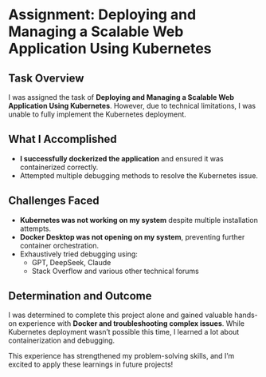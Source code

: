 # Assignment: Deploying and Managing a Scalable Web Application Using Kubernetes

## Task Overview
I was assigned the task of **Deploying and Managing a Scalable Web Application Using Kubernetes**. However, due to technical limitations, I was unable to fully implement the Kubernetes deployment.

## What I Accomplished
- **I successfully dockerized the application** and ensured it was containerized correctly.
- Attempted multiple debugging methods to resolve the Kubernetes issue.

## Challenges Faced
- **Kubernetes was not working on my system** despite multiple installation attempts.
- **Docker Desktop was not opening on my system**, preventing further container orchestration.
- Exhaustively tried debugging using:
  - GPT, DeepSeek, Claude
  - Stack Overflow and various other technical forums  

## Determination and Outcome
I was determined to complete this project alone and gained valuable hands-on experience with **Docker and troubleshooting complex issues**. While Kubernetes deployment wasn’t possible this time, I learned a lot about containerization and debugging.  

This experience has strengthened my problem-solving skills, and I’m excited to apply these learnings in future projects! 
